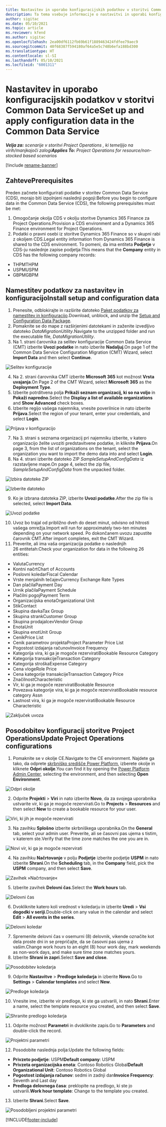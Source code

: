 ```yaml
---
title: Nastavitev in uporabo konfiguracijskih podatkov v storitvi Common Data Service
description: Ta tema vsebuje informacije o nastavitvi in uporabi konfiguracijskih podatkov v storitvi Project Operations.
author: sigitac
ms.date: 05/10/2021
ms.topic: article
ms.reviewer: kfend
ms.author: sigitac
ms.openlocfilehash: 2ea00df6112fb69b61f1889463424fdfee79aec9
ms.sourcegitcommit: 40f68387f594180af64a5e5c748b6efa188bd300
ms.translationtype: HT
ms.contentlocale: sl-SI
ms.lasthandoff: 05/10/2021
ms.locfileid: "6001311"
---
```

# <a name="set-up-and-apply-configuration-data-in-the-common-data-service"></a><span data-ttu-id="2c072-103">Nastavitev in uporabo konfiguracijskih podatkov v storitvi Common Data Service</span><span class="sxs-lookup"><span data-stu-id="2c072-103">Set up and apply configuration data in the Common Data Service</span></span> 

<span data-ttu-id="2c072-104">_**Velja za:** scenarije v storitvi Project Operations , ki temeljijo na virih/manjkajoči zalogi_</span><span class="sxs-lookup"><span data-stu-id="2c072-104">_**Applies To:** Project Operations for resource/non-stocked based scenarios_</span></span>

[!include [rename-banner](~/includes/cc-data-platform-banner.md)]

## <a name="prerequisites"></a><span data-ttu-id="2c072-105">Zahteve</span><span class="sxs-lookup"><span data-stu-id="2c072-105">Prerequisites</span></span>

<span data-ttu-id="2c072-106">Preden začnete konfigurirati podatke v storitev Common Data Service (CDS), morajo biti izpolnjeni naslednji pogoji:</span><span class="sxs-lookup"><span data-stu-id="2c072-106">Before you begin to configure data in the Common Data Service (CDS), the following prerequisites must be met:</span></span>

1.  <span data-ttu-id="2c072-107">Omogočanje okolja CDS v okolju storitve Dynamics 365 Finance za Project Operations.</span><span class="sxs-lookup"><span data-stu-id="2c072-107">Provision a CDS environment and a Dynamics 365 Finance environment for Project Operations.</span></span>
2.  <span data-ttu-id="2c072-108">Podatki o pravni osebi iz storitve Dynamics 365 Finance so v skupni rabi z okoljem CDS.</span><span class="sxs-lookup"><span data-stu-id="2c072-108">Legal entity information from Dynamics 365 Finance is shared to the CDS environment.</span></span> <span data-ttu-id="2c072-109">To pomeni, da ima entiteta **Podjetje** v CDS-ju naslednje zapise podjetja:</span><span class="sxs-lookup"><span data-stu-id="2c072-109">This means that the **Company** entity in CDS has the following company records:</span></span>
  - <span data-ttu-id="2c072-110">THPM</span><span class="sxs-lookup"><span data-stu-id="2c072-110">THPM</span></span>
  - <span data-ttu-id="2c072-111">USPM</span><span class="sxs-lookup"><span data-stu-id="2c072-111">USPM</span></span>
  - <span data-ttu-id="2c072-112">GBPM</span><span class="sxs-lookup"><span data-stu-id="2c072-112">GBPM</span></span>

## <a name="install-setup-and-configuration-data"></a><span data-ttu-id="2c072-113">Namestitev podatkov za nastavitev in konfiguracijo</span><span class="sxs-lookup"><span data-stu-id="2c072-113">Install setup and configuration data</span></span>

1. <span data-ttu-id="2c072-114">Prenesite, odblokirajte in razširite datoteko [Paket podatkov za namestitev in konfiguracijo](https://download.microsoft.com/download/e/2/d/e2da6c98-d5dd-450c-aabe-fd6bf2ba374b/ProjOpsSampleSetupData-%20Integrated%20Latest.zip).</span><span class="sxs-lookup"><span data-stu-id="2c072-114">Download, unblock, and unzip the [Setup and Configuration Data Package](https://download.microsoft.com/download/e/2/d/e2da6c98-d5dd-450c-aabe-fd6bf2ba374b/ProjOpsSampleSetupData-%20Integrated%20Latest.zip).</span></span>
2. <span data-ttu-id="2c072-115">Pomaknite se do mape z razširjenimi datotekami in zaženite izvedljivo datoteko *DataMigrationUtility*.</span><span class="sxs-lookup"><span data-stu-id="2c072-115">Navigate to the unzipped folder and run the executable file, *DataMigrationUtility*.</span></span>
3. <span data-ttu-id="2c072-116">Na 1. strani čarovnika za selitev konfiguracije Common Data Service (CMT) izberite **Uvozi podatke** in nato izberite **Nadaljuj**.</span><span class="sxs-lookup"><span data-stu-id="2c072-116">On page 1 of the Common Data Service Configuration Migration (CMT) Wizard, select **Import Data** and then select **Continue**.</span></span>

![Selitev konfiguracije](./media/1ConfigurationMigration.png)

4. <span data-ttu-id="2c072-118">Na 2. strani čarovnika CMT izberite **Microsoft 365** kot možnost **Vrsta uvajanja**.</span><span class="sxs-lookup"><span data-stu-id="2c072-118">On Page 2 of the CMT Wizard, select **Microsoft 365** as the **Deployment Type**.</span></span>
5. <span data-ttu-id="2c072-119">Izberite potrditvena polja **Prikaži seznam organizacij, ki so na voljo** in **Pokaži napredno**.</span><span class="sxs-lookup"><span data-stu-id="2c072-119">Select the **Display a list of available organizations** and **Show Advanced** check boxes.</span></span>
6. <span data-ttu-id="2c072-120">Izberite regijo vašega najemnika, vnesite poverilnice in nato izberite **Prijava**.</span><span class="sxs-lookup"><span data-stu-id="2c072-120">Select the region of your tenant, enter your credentials, and select **Login**.</span></span>

![Prijava v konfiguracijo](./media/2ConfigurationSignin.png)

7. <span data-ttu-id="2c072-122">Na 3. strani s seznama organizacij pri najemniku izberite, v katero organizacijo želite uvoziti predstavitvene podatke, in kliknite **Prijava**.</span><span class="sxs-lookup"><span data-stu-id="2c072-122">On page 3, from the list of organizations on the tenant, select the organization you want to import the demo data into and select **Login**.</span></span>
8. <span data-ttu-id="2c072-123">Na 4. strani izberite datoteko ZIP *SampleSetupAndConfigData* iz razstavljene mape.</span><span class="sxs-lookup"><span data-stu-id="2c072-123">On page 4, select the zip file, *SampleSetupAndConfigData* from the unpacked folder.</span></span>

![Izbira datoteke ZIP](./media/3ZipFile.png)

![Izberite datoteko](./media/4SelectAFile.png)

9. <span data-ttu-id="2c072-126">Ko je izbrana datoteka ZIP, izberite **Uvozi podatke**.</span><span class="sxs-lookup"><span data-stu-id="2c072-126">After the zip file is selected, select **Import Data**.</span></span>

![Uvozi podatke](./media/5ImportData.png)

10. <span data-ttu-id="2c072-128">Uvoz bo trajal od približno dveh do deset minut, odvisno od hitrosti vašega omrežja.</span><span class="sxs-lookup"><span data-stu-id="2c072-128">Import will run for approximately two-ten minutes depending on your network speed.</span></span> <span data-ttu-id="2c072-129">Po dokončanem uvozu zapustite čarovnik CMT.</span><span class="sxs-lookup"><span data-stu-id="2c072-129">After import completes, exit the CMT Wizard.</span></span> 
11. <span data-ttu-id="2c072-130">Preverite, ali ima vaša organizacija podatke o naslednjih 26 entitetah:</span><span class="sxs-lookup"><span data-stu-id="2c072-130">Check your organization for data in the following 26 entities:</span></span>

  - <span data-ttu-id="2c072-131">Valuta</span><span class="sxs-lookup"><span data-stu-id="2c072-131">Currency</span></span>
  - <span data-ttu-id="2c072-132">Kontni načrt</span><span class="sxs-lookup"><span data-stu-id="2c072-132">Chart of Accounts</span></span>
  - <span data-ttu-id="2c072-133">Poslovni koledar</span><span class="sxs-lookup"><span data-stu-id="2c072-133">Fiscal Calendar</span></span>
  - <span data-ttu-id="2c072-134">Vrste menjalnih tečajev</span><span class="sxs-lookup"><span data-stu-id="2c072-134">Currency Exchange Rate Types</span></span>
  - <span data-ttu-id="2c072-135">Dan plačila</span><span class="sxs-lookup"><span data-stu-id="2c072-135">Payment Day</span></span>
  - <span data-ttu-id="2c072-136">Urnik plačila</span><span class="sxs-lookup"><span data-stu-id="2c072-136">Payment Schedule</span></span>
  - <span data-ttu-id="2c072-137">Plačilni pogoj</span><span class="sxs-lookup"><span data-stu-id="2c072-137">Payment Term</span></span>
  - <span data-ttu-id="2c072-138">Organizacijska enota</span><span class="sxs-lookup"><span data-stu-id="2c072-138">Organizational Unit</span></span>
  - <span data-ttu-id="2c072-139">Stik</span><span class="sxs-lookup"><span data-stu-id="2c072-139">Contact</span></span>
  - <span data-ttu-id="2c072-140">Skupina davka</span><span class="sxs-lookup"><span data-stu-id="2c072-140">Tax Group</span></span>
  - <span data-ttu-id="2c072-141">Skupina strank</span><span class="sxs-lookup"><span data-stu-id="2c072-141">Customer Group</span></span>
  - <span data-ttu-id="2c072-142">Skupina prodajalcev</span><span class="sxs-lookup"><span data-stu-id="2c072-142">Vendor Group</span></span>
  - <span data-ttu-id="2c072-143">Enota</span><span class="sxs-lookup"><span data-stu-id="2c072-143">Unit</span></span>
  - <span data-ttu-id="2c072-144">Skupina enot</span><span class="sxs-lookup"><span data-stu-id="2c072-144">Unit Group</span></span>
  - <span data-ttu-id="2c072-145">Cenik</span><span class="sxs-lookup"><span data-stu-id="2c072-145">Price List</span></span>
  - <span data-ttu-id="2c072-146">Cenik parametrov projekta</span><span class="sxs-lookup"><span data-stu-id="2c072-146">Project Parameter Price List</span></span>
  - <span data-ttu-id="2c072-147">Pogostost izdajanja računov</span><span class="sxs-lookup"><span data-stu-id="2c072-147">Invoice Frequency</span></span>
  - <span data-ttu-id="2c072-148">Kategorija vira, ki ga je mogoče rezervirati</span><span class="sxs-lookup"><span data-stu-id="2c072-148">Bookable Resource Category</span></span>
  - <span data-ttu-id="2c072-149">Kategorija transakcije</span><span class="sxs-lookup"><span data-stu-id="2c072-149">Transaction Category</span></span>
  - <span data-ttu-id="2c072-150">Kategorija stroška</span><span class="sxs-lookup"><span data-stu-id="2c072-150">Expense Category</span></span>
  - <span data-ttu-id="2c072-151">Cena vloge</span><span class="sxs-lookup"><span data-stu-id="2c072-151">Role Price</span></span>
  - <span data-ttu-id="2c072-152">Cena kategorije transakcije</span><span class="sxs-lookup"><span data-stu-id="2c072-152">Transaction Category Price</span></span>
  - <span data-ttu-id="2c072-153">Značilnost</span><span class="sxs-lookup"><span data-stu-id="2c072-153">Characteristic</span></span>
  - <span data-ttu-id="2c072-154">Vir, ki ga je mogoče rezervirati</span><span class="sxs-lookup"><span data-stu-id="2c072-154">Bookable Resource</span></span>
  - <span data-ttu-id="2c072-155">Povezava kategorije vira, ki ga je mogoče rezervirati</span><span class="sxs-lookup"><span data-stu-id="2c072-155">Bookable resource category Assn</span></span>
  - <span data-ttu-id="2c072-156">Lastnost vira, ki ga je mogoče rezervirati</span><span class="sxs-lookup"><span data-stu-id="2c072-156">Bookable Resource Characteristic</span></span>

![Zaključek uvoza](./media/6CompleteImport.png)

## <a name="update-project-operations-configurations"></a><span data-ttu-id="2c072-158">Posodobitev konfiguracij storitve Project Operations</span><span class="sxs-lookup"><span data-stu-id="2c072-158">Update Project Operations configurations</span></span>

1. <span data-ttu-id="2c072-159">Pomaknite se v okolje CE.</span><span class="sxs-lookup"><span data-stu-id="2c072-159">Navigate to the CE environment.</span></span> <span data-ttu-id="2c072-160">Najdete ga tako, da odprete [skrbniško središče Power Platform](https://admin.powerplatform.microsoft.com/environments), izberete okolje in kliknete **Odpri okolje**.</span><span class="sxs-lookup"><span data-stu-id="2c072-160">You can find it by opening the [Power Platform Admin Center](https://admin.powerplatform.microsoft.com/environments), selecting the environment, and then selecting **Open Environment**.</span></span> 

![Odpri okolje](./media/7OpenEnvironment.png)

2. <span data-ttu-id="2c072-162">Odprite **Projekti** > **Viri** in nato izberite **Novo**, da za svojega uporabnika ustvarite vir, ki ga je mogoče rezervirati.</span><span class="sxs-lookup"><span data-stu-id="2c072-162">Go to **Projects** > **Resources** and then select **New** to create a bookable resource for your user.</span></span>

![Viri, ki jih je mogoče rezervirati](./media/8BookableResources.png)

3. <span data-ttu-id="2c072-164">Na zavihku **Splošno** izberite skrbniškega uporabnika.</span><span class="sxs-lookup"><span data-stu-id="2c072-164">On the **General** tab, select your admin user.</span></span> <span data-ttu-id="2c072-165">Preverite, ali se časovni pas ujema s tistim, v katerem ste.</span><span class="sxs-lookup"><span data-stu-id="2c072-165">Verify that the time zone matches the one you are in.</span></span> 

![Novi vir, ki ga je mogoče rezervirati](./media/9NewBookableResource.png)

4. <span data-ttu-id="2c072-167">Na zavihku **Načrtovanje** v polju **Podjetje** izberite podjetje **USPM** in nato izberite **Shrani**.</span><span class="sxs-lookup"><span data-stu-id="2c072-167">On the **Scheduling** tab, in the **Company** field, pick the **USPM** company, and then select **Save**.</span></span> 

![Zavihek »Načrtovanje«](./media/10SchedulingTab.png)

5. <span data-ttu-id="2c072-169">Izberite zavihek **Delovni čas**.</span><span class="sxs-lookup"><span data-stu-id="2c072-169">Select the **Work hours** tab.</span></span>  

![Delovni čas](./media/11WorkHours.png)

6. <span data-ttu-id="2c072-171">Dvokliknite katero koli vrednost v koledarju in izberite **Uredi** > **Vsi dogodki v seriji**.</span><span class="sxs-lookup"><span data-stu-id="2c072-171">Double-click on any value in the calendar and select **Edit** > **All events in the series**.</span></span> 

![Delovni koledar](./media/12WorkCalendar.png)

7. <span data-ttu-id="2c072-173">Spremenite delovni čas v osemurni (8) delovnik, vikende označite kot dela proste dni in se prepričajte, da se časovni pas ujema z vašim.</span><span class="sxs-lookup"><span data-stu-id="2c072-173">Change work hours to an eight (8) hour work day, mark weekends as non-work days, and make sure time zone matches yours.</span></span> 
8. <span data-ttu-id="2c072-174">Izberite **Shrani in zapri**.</span><span class="sxs-lookup"><span data-stu-id="2c072-174">Select **Save and close**.</span></span>

![Posodobitev koledarja](./media/13UpdateCalendar.png)

9. <span data-ttu-id="2c072-176">Odprite **Nastavitve** > **Predloge koledarja** in izberite **Novo**.</span><span class="sxs-lookup"><span data-stu-id="2c072-176">Go to **Settings** > **Calendar templates** and select **New**.</span></span>
 
 ![Predloge koledarja](./media/14CalendarTemplates.png)
 
 10. <span data-ttu-id="2c072-178">Vnesite ime, izberite vir predloge, ki ste ga ustvarili, in nato **Shrani**.</span><span class="sxs-lookup"><span data-stu-id="2c072-178">Enter a name, select the template resource you created, and then select **Save**.</span></span> 
 
 ![Shranite predlogo koledarja](./media/15SaveCalendarTemplate.png)
 
 11. <span data-ttu-id="2c072-180">Odprite možnost **Parametri** in dvokliknite zapis.</span><span class="sxs-lookup"><span data-stu-id="2c072-180">Go to **Parameters** and double-click the record.</span></span> 
 
 ![Projektni parametri](./media/16ProjectParameters.png)
 
12. <span data-ttu-id="2c072-182">Posodobite naslednja polja:</span><span class="sxs-lookup"><span data-stu-id="2c072-182">Update the following fields:</span></span>

 - <span data-ttu-id="2c072-183">**Privzeto podjetje**: USPM</span><span class="sxs-lookup"><span data-stu-id="2c072-183">**Default company**: USPM</span></span>
 - <span data-ttu-id="2c072-184">**Privzeta organizacijska enota**: Contoso Robotics Global</span><span class="sxs-lookup"><span data-stu-id="2c072-184">**Default Organizational Unit**: Contoso Robotics Global</span></span>
 - <span data-ttu-id="2c072-185">**Pogostost izdajanja računov**: sedmi in zadnji dan</span><span class="sxs-lookup"><span data-stu-id="2c072-185">**Invoice Frequency**: Seventh and Last day</span></span>
 - <span data-ttu-id="2c072-186">**Predloga delovnega časa**: preklopite na predlogo, ki ste jo ustvarili.</span><span class="sxs-lookup"><span data-stu-id="2c072-186">**Work hour template**: Change to the template you created.</span></span>

13. <span data-ttu-id="2c072-187">Izberite **Shrani**.</span><span class="sxs-lookup"><span data-stu-id="2c072-187">Select **Save**.</span></span> 

![Posodobljeni projektni parametri](./media/17UpdatedProjectParameters.png)


[!INCLUDE[footer-include](../includes/footer-banner.md)]

